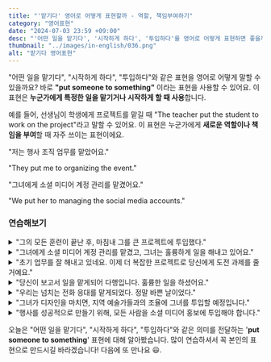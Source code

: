 ```yaml
---
title: "'맡기다' 영어로 어떻게 표현할까 - 역할, 책임부여하기"
category: "영어표현"
date: "2024-07-03 23:59 +09:00"
desc: "'어떤 일을 맡기다', '시작하게 하다', '투입하다'를 영어로 어떻게 표현하면 좋을까요? '저는 행사 조직 업무를 맡았어요.', '그녀에게 소셜 미디어 계정 관리를 맡겼어요.' 등을 영어로 표현하는 법을 배워봅시다. 다양한 예문을 통해서 연습하고 본인의 표현으로 만들어 보세요."
thumbnail: "../images/in-english/036.png"
alt: "맡기다 영어표현"
---
```


"어떤 일을 맡기다", "시작하게 하다", "투입하다"와 같은 표현을 영어로 어떻게 말할 수 있을까요? 바로 **"put someone to something"** 이라는 표현을 사용할 수 있어요. 이 표현은 **누군가에게 특정한 일을 맡기거나 시작하게 할 때 사용**합니다.

예를 들어, 선생님이 학생에게 프로젝트를 맡길 때 "The teacher put the student to work on the project"라고 말할 수 있어요. 이 표현은 누군가에게 **새로운 역할이나 책임을 부여**할 때 자주 쓰이는 표현이에요.

"저는 행사 조직 업무를 맡았어요."

"They put me to organizing the event."

"그녀에게 소셜 미디어 계정 관리를 맡겼어요."

"We put her to managing the social media accounts."

### 연습해보기

<details>
<summary>"그의 모든 훈련이 끝난 후, 마침내 그를 큰 프로젝트에 투입했다."</summary>
<span>"After all his training, they finally put him to work on the big project."</span>
</details>

<details>
<summary>"그녀에게 소셜 미디어 계정 관리를 맡겼고, 그녀는 훌륭하게 일을 해내고 있어요."</summary>
<span>"We put her to managing the social media accounts, and she’s doing a fantastic job."</span>
</details>

<details>
<summary>"초기 업무를 잘 해내고 있네요. 이제 더 복잡한 프로젝트로 당신에게 도전 과제를 줄 거예요."</summary>
<span>"You've been doing well with your initial tasks. Now, I’m going to put you to the challenge with a more complex project."</span>
</details>

<details>
<summary>"당신이 보고서 일을 맡게되어 다행입니다. 훌륭한 일을 하셨어요."</summary>
<span>"I’m glad they put you to working on the report; you did a great job."</span>
</details>

<details>
<summary>"우리는 넘치는 전화 응대를 맡게되었다. 정말 바쁜 날이었다."</summary>
<span>"They put us to handling the overflow of calls, so it’s been a busy day."</span>
</details>

<details>
<summary>"그녀가 디자인을 마치면, 지역 예술가들과의 조율에 그녀를 투입할 예정입니다."</summary>
<span>"When she finishes the design, we’ll put her to coordinating with the local artists."</span>
</details>

<details>
<summary>"행사를 성공적으로 만들기 위해, 모든 사람을 소셜 미디어 홍보에 투입해야 합니다."</summary>
<span>"To make the event successful, we should put everyone to promoting it on social media."</span>
</details>

오늘은 "어떤 일을 맡기다", "시작하게 하다", "투입하다"와 같은 의미를 전달하는 '**put someone to something**' 표현에 대해 알아봤습니다. 많이 연습하셔서 꼭 본인의 표현으로 만드시길 바라겠습니다! 다음에 또 만나요 😃.
